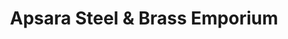 ---
title: "Apsara Steel & Brass Emporium"
url: /ponnani/apsara-steel-and-brass-emporium/
shop: office supplies
---